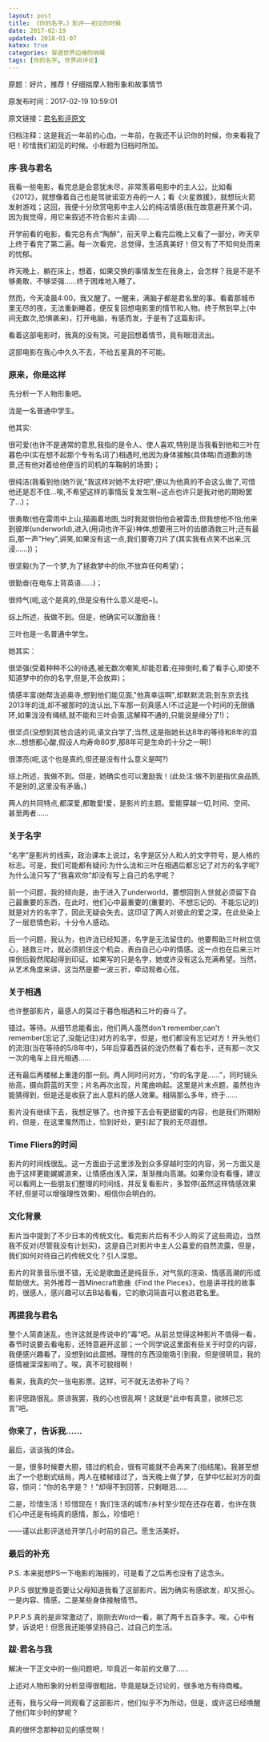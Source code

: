 ```yaml
---
layout: post
title: 《你的名字。》影评——初见的时候
date: 2017-02-19
updated: 2018-01-07
katex: true
categories: 穿透世界边缘的呐喊
tags: [你的名字, 世界间评论]
---
```


原题：好片，推荐！仔细揣摩人物形象和故事情节

原发布时间：2017-02-19 10:59:01

原文链接：[君名影评原文](https://movie.douban.com/review/8370081/ "君名影评原文")

<!-- more -->

归档注释：这是我近一年前的心血。一年前，在我还不认识你的时候，你来看我了吧！珍惜我们初见的时候。小标题为归档时所加。


### 序·我与君名

我看一些电影，看完总是会意犹未尽，非常羡慕电影中的主人公。比如看《2012》，就想像着自己也是驾驶诺亚方舟的一人；看《火星救援》，就想玩火箭发射游戏；这回，我便十分欣赏电影中主人公的纯洁情感(我在故意避开某个词，因为我觉得，用它来叙述不符合影片主调)……

开学前看的电影，看完总有点“陶醉”，前天早上看完后晚上又看了一部分，昨天早上终于看完了第二遍。每一次看完，总觉得，生活真美好！但又有了不知何处而来的忧郁。

昨天晚上，躺在床上，想着，如果交换的事情发生在我身上，会怎样？我是不是不够勇敢、不够坚强……终于困难地入睡了。

然而，今天凌晨4:00，我又醒了。一醒来，满脑子都是君名里的事。看着那城市里无尽的夜，无法重新睡着，便反复回想电影里的情节和人物。终于熬到早上(中间无数次,恐惧袭来)，打开电脑，有感而发，于是有了这篇影评。

看着这部电影时，我真的没有哭。可是回想着情节，竟有眼泪流出。

这部电影在我心中久久不去，不给五星真的不可能。

### 原来，你是这样

先分析一下人物形象吧。

泷是一名普通中学生。

他其实:

很可爱(也许不是通常的意思,我指的是令人、使人喜欢,特别是当我看到他和三叶在暮色中(实在想不起那个专有名词了)相遇时,他因为身体接触(具体略)而道歉的场景,还有他对着给他便当的司机的车鞠躬的场景)；

很纯洁(我看到他(她?)说,"我这样对她不太好吧",便以为他真的不会这么做了,可惜他还是忍不住...唉,不希望这样的事情反复发生啊~这点也许只是我对他的期盼罢了...)；

很勇敢(他在雷雨中上山,描画着地图,当时我就很怕他会被雷击,但我想他不怕;他来到彼岸(underworld),进入(用词也许不妥)神体,想要用三叶的齿酿酒救三叶;还有最后,那一声"Hey",讲笑,如果没有这一点,我们要寄刀片了(其实我有点笑不出来,沉浸……))；

很坚毅(为了一个梦,为了拯救梦中的你,不放弃任何希望)；

很勤奋(在电车上背英语……)；

很帅气(呃,这个是真的,但是没有什么意义是吧~)。

综上所述，我做不到。但是，他确实可以激励我！


三叶也是一名普通中学生。

她其实：

很坚强(受着种种不公的待遇,被无数次嘲笑,却能忍着;在摔倒时,看了看手心,即使不知道梦中的你的名字,但是,不会放弃)；

情感丰富(她帮泷追奥寺,想到他们能见面,"他真幸运啊",却默默流泪;到东京去找2013年的泷,却不被那时的泷认出,下车那一刻真感人!不过这是一个时间的无限循环,如果泷没有绳结,就不能和三叶会面,这解释不通的,只能说是缘分了!)；

很坚贞(没想到其他合适的词,语文白学了;当然,这是指她长达8年的等待和8年的泪水...想想都心酸,假设人均寿命80岁,那8年可是生命的十分之一啊!)

很漂亮(呃,这个也是真的,但还是没有什么意义是呵?)

综上所述，我做不到。但是，她确实也可以激励我！(此处注:做不到是指优良品质,不是别的,这里没有矛盾。)


两人的共同特点,都深爱,都敢爱!爱，是影片的主题。爱能穿越一切,时间、空间、甚至两者……


### 关于名字


“名字”是影片的线索，政治课本上说过，名字是区分人和人的文字符号，是人格的标志。可是，我们可能都有疑问:为什么泷和三叶在相遇后都忘记了对方的名字呢?为什么泷只写了“我喜欢你”却没有写上自己的名字呢？

前一个问题，我的倾向是，由于进入了underworld，要想回到人世就必须留下自己最重要的东西，在此时，他们心中最重要的(重要的、不想忘记的、不能忘记的)就是对方的名字了，因此无疑会失去。这印证了两人对彼此的爱之深，在此处染上了一层悲情色彩，十分令人感动。

后一个问题，我认为，也许泷已经知道，名字是无法留住的。他要帮助三叶树立信心，拯救三叶，就必须抓住这个机会，表白自己心中的情感。这一点也在后来三叶摔倒后毅然爬起得到印证。如果写的只是名字，她或许没有这么充满希望。当然，从艺术角度来讲，这当然是要一波三折，牵动观者心弦。


### 关于相遇


也许整部影片，最感人的莫过于暮色相遇和三叶的奋斗了。


错过。等待。从细节总能看出，他们两人虽然don't remember,can't remember(忘记了,没能记住)对方的名字，但是，他们都没有忘记对方！开头他们的流泪(当在等待的5/8年中)，5年后穿着西装的泷仍然看了看右手，还有那一次又一次的电车上目光相遇……


还有最后再楼梯上重逢的那一刻。两人同时问对方，“你的名字是……”，同时镜头抬高，摄向蔚蓝的天空；片名再次出现，片尾曲响起。这里是片末点题，虽然也许能猜得到，但是还是收获了出人意料的感人效果。相隔那么多年，终于……

影片没有继续下去，我想足够了。也许接下去会有更甜蜜的内容，也是我们所期盼的，但是，在这里戛然而止，恰到好处，更引起了我的无尽遐想。


### Time Fliers的时间


影片的时间线很乱。这一方面由于这里涉及到众多穿越时空的内容，另一方面又是由于这样更能娓娓道来，让情感由浅入深，渐渐推向高潮。如果你没有看懂，建议可以看网上一些朋友们整理的时间线，并反复看影片，多暂停(虽然这样情感效果不好,但是可以增强理性效果)，相信你会明白的。


### 文化背景


影片当中提到了不少日本的传统文化。看完影片后有不少人购买了这些周边，当然我不反对(尽管我没有计划买)，这是自己对影片中主人公喜爱的自然流露，但是，我们如何对待自己的传统文化？引人深思。


影片的背景音乐很不错，无论是歌曲还是纯音乐，对气氛的渲染、情感高潮的形成帮助很大。另外推荐一首Minecraft歌曲《Find the Pieces》，也是讲寻找的故事的，很感人，感兴趣可以去B站看看，它的歌词简直可以套进君名里。


### 再提我与君名


整个人简直迷乱，也许这就是传说中的“毒”吧。从前总觉得这种影片不值得一看，春节时说要去看电影，还特意避开这部；一个同学说这里面有些关于时空的内容，我便感兴趣看了，没想到如此震撼。理性的东西没能吸引到我，但是很明显，我的感情被深深影响了。唉，真不可貌相啊！

看来，我真的欠一张电影票。这样，可不就无法弥补了吗？


影评思路很乱。原谅我罢，我的心也很乱啊！这就是“此中有真意，欲辨已忘言”吧。


### 你来了，告诉我……


最后，谈谈我的体会。

一是，很多时候要大胆，错过的机会，很有可能就不会再来了(指结尾)。我甚至想出了一个悲剧式结局，两人在楼梯错过了，当天晚上做了梦，在梦中忆起对方的面容，惊问：“你的名字是？！”却得不到回答，只剩眼泪……

二是，珍惜生活！珍惜现在！我们生活的城市/乡村至少现在还存在着，也许在我们心中还是有纯真的感情，那么，珍惜吧！


——谨以此影评送给开学几小时前的自己。愿生活美好。


### 最后的补充


P.S. 本来挺想PS一下电影的海报的，可是看了之后再也没有了这念头。

P.P.S 很犹豫是否要让父母知道我看了这部影片。因为确实有感欲发，却又担心。一是内容、情感，二是某些身体接触情节。

P.P.P.S 真的是非常激动了，刚刚去Word一看，飙了两千五百多字。唉，心中有梦，诉说吧！但愿我还能够坚持自己，过自己的生活。


### 跋·君名与我

解决一下正文中的一些问题吧，毕竟近一年前的文章了……

上述对人物形象的分析显得很粗拙，毕竟是缺乏讨论的，很多地方有待商榷。

还有，我与父母一同观看了这部影片，他们似乎不为所动，但是，或许这已经唤醒了他们年少时的梦呢？

真的很怀念那种初见的感觉啊！